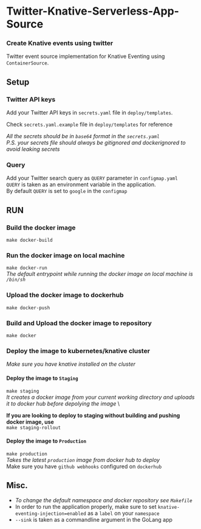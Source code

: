 # Twitter-Knative-Serverless-App-Source

### Create Knative events using twitter 

Twitter event source implementation for Knative Eventing using `ContainerSource`.

## Setup
### Twitter API keys 
Add your Twitter API keys in `secrets.yaml` file in `deploy/templates`.

Check `secrets.yaml.example` file in `deploy/templates` for reference

_All the secrets should be in `base64` format in the `secrets.yaml`_ \
_P.S. your secrets file should always be gitignored and dockerignored to avoid leaking secrets_

### Query
Add your Twitter search query as `QUERY` parameter in `configmap.yaml` \
`QUERY` is taken as an environment variable in the application.\
By default `QUERY` is set to `google` in the `configmap`


## RUN

### Build the docker image 
`make docker-build`

### Run the docker image on local machine
`make docker-run` \
_The default entrypoint while running the docker image on local machine is `/bin/sh`_


### Upload the docker image to dockerhub
`make docker-push`

### Build and Upload the docker image to repository 
`make docker`

### Deploy the image to kubernetes/knative cluster
*Make sure you have knative installed on the cluster* 

#### Deploy the image to `Staging`
`make staging` \
*It creates a docker image from your current working directory and uploads it to docker hub before depolying the image* \

**If you are looking to deploy to staging without building and pushing docker image, use** \
`make staging-rollout`

#### Deploy the image to `Production`
`make production` \
*Takes the latest `production` image from docker hub to deploy* \
Make sure you have `github webhooks` configured on `dockerhub`



## Misc.
* _To change the default namespace and docker repository see `Makefile`_
* In order to run the application properly, make sure to set `knative-eventing-injection=enabled` as a `label` on your `namespace`
* `--sink` is taken as a commandline argument in the GoLang app